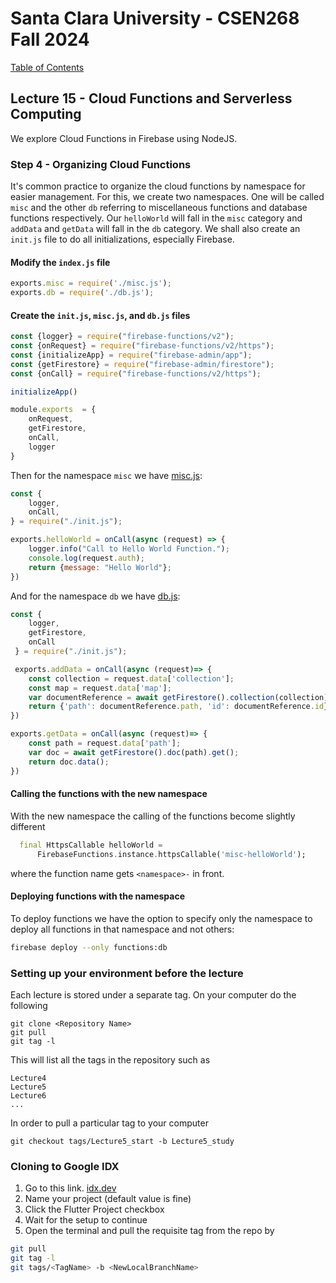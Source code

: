 # Santa Clara University - CSEN268 Fall 2024

[Table of Contents](/toc.md)


## Lecture 15 - Cloud Functions and Serverless Computing
We explore Cloud Functions in Firebase using NodeJS.

### Step 4 - Organizing Cloud Functions


It's common practice to organize the cloud functions by namespace for easier management. For this, we create two namespaces. One will be called `misc` and the other `db` referring to miscellaneous functions and database functions respectively. Our `helloWorld` will fall in the `misc` category and `addData` and `getData` will fall in the `db` category. We shall also create an `init.js` file to do all initializations, especially Firebase.


#### Modify the `index.js` file
```js
exports.misc = require('./misc.js');
exports.db = require('./db.js');
```

#### Create the `init.js`, `misc.js`, and `db.js` files
```js
const {logger} = require("firebase-functions/v2");
const {onRequest} = require("firebase-functions/v2/https");
const {initializeApp} = require("firebase-admin/app");
const {getFirestore} = require("firebase-admin/firestore");
const {onCall} = require("firebase-functions/v2/https");

initializeApp()

module.exports  = {
    onRequest,
    getFirestore,
    onCall,
    logger
}
```

Then for the namespace `misc` we have [misc.js](/functions/misc.js):
```js
const { 
    logger,
    onCall,
} = require("./init.js");

exports.helloWorld = onCall(async (request) => {
    logger.info("Call to Hello World Function.");
    console.log(request.auth);
    return {message: "Hello World"};
})
```
And for the namespace `db` we have [db.js](/functions/db.js):
```js
const { 
    logger,
    getFirestore,
    onCall
 } = require("./init.js");

 exports.addData = onCall(async (request)=> {
    const collection = request.data['collection'];
    const map = request.data['map'];
    var documentReference = await getFirestore().collection(collection).add(map);
    return {'path': documentReference.path, 'id': documentReference.id};
})

exports.getData = onCall(async (request)=> {
    const path = request.data['path'];
    var doc = await getFirestore().doc(path).get();
    return doc.data();
})
```

#### Calling the functions with the new namespace
With the new namespace the calling of the functions become slightly different
```dart
  final HttpsCallable helloWorld =
      FirebaseFunctions.instance.httpsCallable('misc-helloWorld');
```
where the function name gets `<namespace>-` in front.

#### Deploying functions with the namespace
To deploy functions we have the option to specify only the namespace to deploy all functions in that namespace and not others:
```zsh
firebase deploy --only functions:db
```

### Setting up your environment before the lecture

Each lecture is stored under a separate tag. On your computer do the following

    git clone <Repository Name>
    git pull
    git tag -l

This will list all the tags in the repository such as

    Lecture4
    Lecture5
    Lecture6
    ...

In order to pull a particular tag to your computer

    git checkout tags/Lecture5_start -b Lecture5_study

### Cloning to Google IDX

1. Go to this link. [idx.dev](https://idx.google.com/import?url=https://github.com/mehmetartun/CSEN268-F24)
2. Name your project (default value is fine)
3. Click the Flutter Project checkbox
4. Wait for the setup to continue
5. Open the terminal and pull the requisite tag from the repo by
```zsh
git pull
git tag -l
git tags/<TagName> -b <NewLocalBranchName>
```



